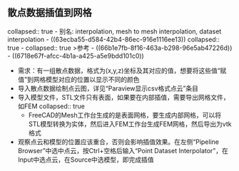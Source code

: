 ## 散点数据插值到网格
collapsed:: true
	- 别名: interpolation, mesh to mesh interpolation, dataset interpolation
	- ((63ecba55-d584-42b4-86ec-916e1116ee13))
	  collapsed:: true
		- collapsed:: true
		  >参考
			- ((66b1e7fb-8f16-463a-b298-96e5ab47226d))
			- ((6718e67f-afcc-4b1a-a425-a5e9bdd101c0))
- 需求：有一组散点数据，格式为(x,y,z)坐标及其对应的值，想要将这些值“赋值”到网格模型对应的位置以显示不同的颜色
- 导入散点数据绘制点云图，详见“Paraview显示csv格式点云”条目
- 导入模型文件，STL文件只有表面，如果要在内部插值，需要导出网格文件，如FEM
  collapsed:: true
	- FreeCAD的Mesh工作台生成的是表面网格，要生成内部网格，可以将STL模型转换为实体，然后进入FEM工作台生成FEM网格，然后导出为vtk格式
- 观察点云和模型的位置应该重合，否则会影响插值效果。在左侧“Pipeline Browser”中选中点云，按Ctrl+空格后输入“Point Dataset 
  Interpolator”，在Input中选点云，在Source中选模型，即完成插值